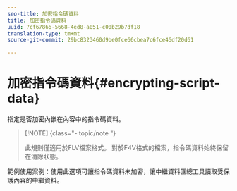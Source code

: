 ```yaml
---
seo-title: 加密指令碼資料
title: 加密指令碼資料
uuid: 7cf67866-5668-4ed8-a051-c00b29b7df18
translation-type: tm+mt
source-git-commit: 29bc8323460d9be0fce66cbea7c6fce46df20d61

---
```



# 加密指令碼資料{#encrypting-script-data}

指定是否加密內嵌在內容中的指令碼資料。

>[!NOTE] {class=&quot;- topic/note &quot;}
>
>此規則僅適用於FLV檔案格式。 對於F4V格式的檔案，指令碼資料始終保留在清除狀態。

範例使用案例：使用此選項可讓指令碼資料未加密，讓中繼資料匯總工具讀取受保護內容的中繼資料。
